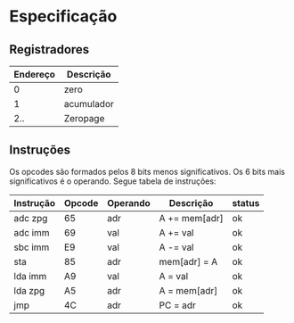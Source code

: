 # Especificação

## Registradores

| Endereço | Descrição
| -        | - 
| 0        | zero
| 1        | acumulador
| 2..      | Zeropage

## Instruções

Os opcodes são formados pelos 8 bits menos significativos. Os 6 bits mais significativos é o operando. Segue tabela de instruções:

| Instrução | Opcode | Operando | Descrição     | status
| -         | -      | -        | -             | -
| adc zpg   | 65     | adr      | A += mem[adr] | ok
| adc imm   | 69     | val      | A += val      | ok
| sbc imm   | E9     | val      | A -= val      | ok
| sta       | 85     | adr      | mem[adr] = A  | ok
| lda imm   | A9     | val      | A = val       | ok
| lda zpg   | A5     | adr      | A = mem[adr]  | ok
| jmp       | 4C     | adr      | PC = adr      | ok





